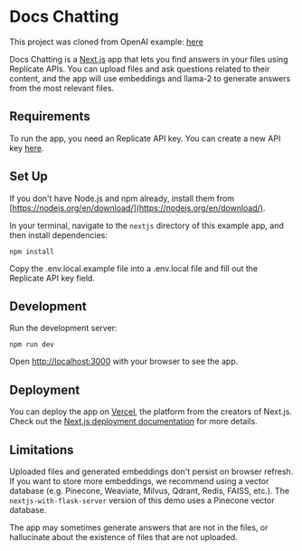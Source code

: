 # Docs Chatting

This project was cloned from OpenAI example: [here](https://github.com/openai/openai-cookbook/tree/main/apps/file-q-and-a/nextjs)

Docs Chatting is a [Next.js](https://nextjs.org/) app that lets you find answers in your files using Replicate APIs. You can upload files and ask questions related to their content, and the app will use embeddings and llama-2 to generate answers from the most relevant files.

## Requirements

To run the app, you need an Replicate API key. You can create a new API key [here](https://replicate.com/account/api-tokens).

## Set Up

If you don't have Node.js and npm already, install them from [https://nodejs.org/en/download/](https://nodejs.org/en/download/).

In your terminal, navigate to the `nextjs` directory of this example app, and then install dependencies:

```
npm install
```

Copy the .env.local.example file into a .env.local file and fill out the Replicate API key field.

## Development

Run the development server:

```
npm run dev
```

Open [http://localhost:3000](http://localhost:3000) with your browser to see the app.

## Deployment

You can deploy the app on [Vercel](https://vercel.com/new?utm_medium=default-template&filter=next.js&utm_source=create-next-app&utm_campaign=create-next-app-readme), the platform from the creators of Next.js. Check out the [Next.js deployment documentation](https://nextjs.org/docs/deployment) for more details.

## Limitations

Uploaded files and generated embeddings don't persist on browser refresh. If you want to store more embeddings, we recommend using a vector database (e.g. Pinecone, Weaviate, Milvus, Qdrant, Redis, FAISS, etc.). The `nextjs-with-flask-server` version of this demo uses a Pinecone vector database.

The app may sometimes generate answers that are not in the files, or hallucinate about the existence of files that are not uploaded.
